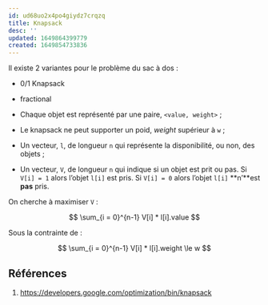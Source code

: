 ```yaml
---
id: ud68uo2x4po4giydz7crqzq
title: Knapsack
desc: ''
updated: 1649864399779
created: 1649854733836
---
```


Il existe 2 variantes pour le problème du sac à dos :
- 0/1 Knapsack
- fractional 



- Chaque objet est représenté par une paire, `<value, weight>` ;
- Le knapsack ne peut supporter un poid, *weight* supérieur à `w` ;
- Un vecteur, `l`, de longueur `n` qui représente la disponibilité, ou non, des objets ;
- Un vecteur, `V`, de longueur `n` qui indique si un objet est prit ou pas. Si `V[i] = 1` alors l’objet `l[i]` est pris. Si `V[i] = 0` alors l’objet `l[i]` **n’**est **pas** pris.

On cherche à maximiser `V` :

$$
\sum_{i = 0}^{n-1} V[i] * l[i].value
$$

Sous la contrainte de :

$$
\sum_{i = 0}^{n-1} V[i] * l[i].weight \le w
$$




## Références

1. https://developers.google.com/optimization/bin/knapsack